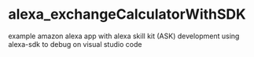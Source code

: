 # alexa_exchangeCalculatorWithSDK
example amazon alexa app with alexa skill kit (ASK) development using alexa-sdk to debug on visual studio code
